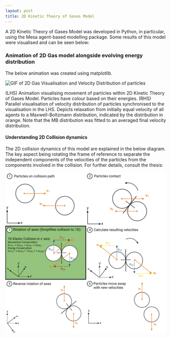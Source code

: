 ```yaml
---
layout: post
title: 2D Kinetic Theory of Gases Model
---
```


A 2D Kinetic Theory of Gases Model was developed in Python, in particular, using the Mesa agent-based modelling package. Some results of this model were visualised and can be seen below:

### Animation of 2D Gas model alongside evolving energy distribution

The below animation was created using matplotlib.

<img src="/2D_Gas_Joint_Animation.gif" alt="GIF of 2D Gas Visualisation and Velocity Distribution of particles">

(LHS) Animation visualising movement of particles within 2D Kinetic Theory of Gases Model. Particles have colour based on their energies. (RHS) Parallel visualisation of velocity distribution of particles synchronised to the visualisation in the LHS. Depicts relaxation from initially equal velocity of all agents to a Maxwell-Boltzmann distribution, indicated by the distribution in orange. Note that the MB distribution was fitted to an averaged final velocity distribution.

#### Understanding 2D Collision dynamics

The 2D collision dynamics of this model are explained in the below diagram. The key aspect being rotating the frame of reference to separate the independent components of the velocities of the particles from the components involved in the collision. For further details, consult the thesis:

<img src="/Elastic_Collision_Explanation.png" alt="Diagram explaining the calculation of 2D elastic collision dynamics">
